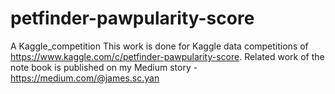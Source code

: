# petfinder-pawpularity-score
A Kaggle_competition
This work is done for Kaggle data competitions of https://www.kaggle.com/c/petfinder-pawpularity-score.
Related work of the note book is published on my Medium story - https://medium.com/@james.sc.yan
